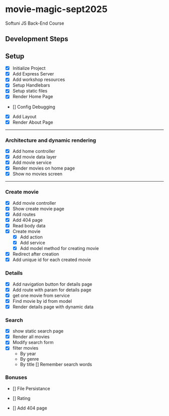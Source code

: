 # movie-magic-sept2025
Softuni JS Back-End Course

## Development Steps

## Setup
- [x] Initialize Project
- [x] Add Express Server
- [x] Add workshop resources
- [x] Setup Handlebars
- [x] Setup static files
- [x] Render Home Page
- [] Config Debugging
- [x] Add Layout
- [x] Render About Page
---
### Architecture and dynamic rendering
- [x] Add home controller
- [x] Add movie data layer
- [x] Add movie service
- [x] Render movies on home page
- [x] Show no movies screen
---
### Create movie
- [x] Add movie controller
- [x] Show create movie page
- [x] Add routes
- [x] Add 404 page
- [x] Read body data
- [x] Create movie
  - [x] Add action
  - [x] Add service
  - [x] Add model method for creating movie
- [x] Redirect after creation
- [x] Add unique id for each created movie
### Details
- [x] Add navigation button for details page
- [x] Add route with param for details page
- [x] get one movie from service
- [x] Find movie by id from model
- [x] Render details page with dynamic data

### Search
 - [x] show static search page
 - [x] Render all movies
 - [x] Modify search form
 - [x] filter movies
    - By year
    - By genre
    - By title
 [] Remember search words

### Bonuses
- [] File Persistance
- [] Rating






- [] Add 404 page
